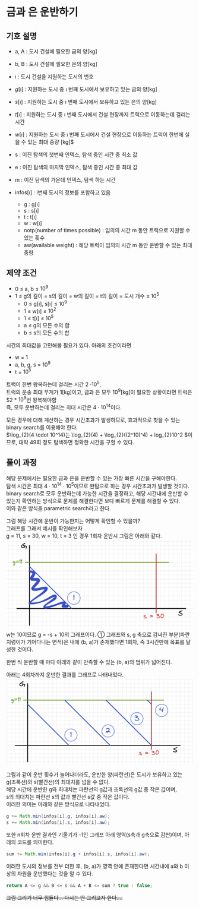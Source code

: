 # 금과 은 운반하기

## 기호 설명
* a, A : 도시 건설에 필요한 금의 양[kg]
* b, B : 도시 건설에 필요한 은의 양[kg]
* $\imath$ : 도시 건설을 지원하는 도시의 번호
* $g[\imath]$ : 지원하는 도시 중 $\imath$ 번째 도시에서 보유하고 있는 금의 양[kg]
* $s[\imath]$ : 지원하는 도시 중 $\imath$ 번째 도시에서 보유하고 있는 은의 양[kg]
* $t[\imath]$ : 지원하는 도시 중 $\imath$ 번째 도시에서 건설 현장까지 트럭으로 이동하는데 걸리는 시간
* $w[\imath]$ : 지원하는 도시 중 $\imath$ 번째 도시에서 건설 현장으로 이동하는 트럭이 한번에 실을 수 있는 최대 중량
[kg]$


* s : 이진 탐색의 첫번째 인덱스, 탐색 중인 시간 중 최소 값
* e : 이진 탐색의 마지막 인덱스, 탐색 중인 시간 중 최대 값
* m : 이진 탐색의 가운데 인덱스, 탐색 하는 시간
* infos[$\imath$] : i번째 도시의 정보를 포함하고 있음
  * g : g[$\imath$]
  * s : s[$\imath$]
  * t : t[$\imath$]
  * w : w[$\imath$]
  * notp(number of times possible) :  임의의 시간 m 동안 트럭으로 지원할 수 있는 횟수
  * aw(available weight) : 해당 트럭이 임의의 시간 m 동안 운반할 수 있는 최대 중량 

## 제약 조건
* 0 ≤ a, b ≤ $10^9$
* 1 ≤ g의 길이 = s의 길이 = w의 길이 = t의 길이 = 도시 개수 ≤ $10^5$
  * 0 ≤ g[$\imath$], s[$\imath$] ≤ $10^9$
  * 1 ≤ w[$\imath$] ≤ $10^2$
  * 1 ≤ t[$\imath$] ≤ $10^5$
  * a ≤ g의 모든 수의 합
  * b ≤ s의 모든 수의 합

시간의 최대값을 고민해볼 필요가 있다. 
아래의 조건이라면
* w = 1
* a, b, g, s = $10^9$
* t = $10^5$

트럭이 한번 왕복하는데 걸리는 시간 2 $\cdot 10^5$,    
트럭의 운송 최대 무게가 1[kg]이고, 금과 은 모두 $10^9$[kg]이 필요한 상황이라면 트럭은 $2 * $10^9$번 왕복해야함      
즉, 모두 운반하는데 걸리는 최대 시간은 $4 \cdot 10^14$이다.

모든 경우에 대해 계산하는 경우 시간초과가 발생하므로, 효과적으로 찾을 수 있는 binary search를 이용해야 한다.   
$\log_{2}(4 \cdot 10^14)는 \log_{2}(4) + \log_{2}((2^10)^4) + log_{2}10^2 $이므로, 대략 49회 정도 탐색하면 정확한 시간을 구할 수 있다.

## 풀이 과정
해당 문제에서는 필요한 금과 은을 운반할 수 있는 가장 빠른 시간을 구해야한다.   
탐색 시간은 최대 $4 \cdot 10^14 \cdot 10^5$이므로 완탐으로 하는 경우 시간초과가 발생할 것이다.    
binary search로 모두 운반하는데 가능한 시간을 결정하고, 해당 시간내에 운반할 수 있는지 확인하는 방식으로 문제를 해결한다면 보다 빠르게 문제를 해결할 수 있다.   
이와 같은 방식을 parametric search라고 한다.

그럼 해당 시간에 운반이 가능한지는 어떻게 확인할 수 있을까?   
그래프를 그래서 예시를 확인해보자   
g = 11, s = 30, w = 10, t = 3 인 경우 1회차 운반시 그림은 아래와 같다.   
![img_1.png](금과은운반하기그림0.png)
w는 10이므로 g = -s + 10의 그래프이다. 
① 그래프와 s, g 축으로 감싸진 부분(파란 지렁이가 기어다니는 면적)은 내에 (b, a)가 존재했다면 1회차, 즉 3시간만에 목표를 달성한 것이다.   

한번 씩 운반할 때 마다 아래와 같이 만족할 수 있는 (b, a)의 범위가 넓어진다.

아래는 4회차까지 운반한 결과를 그래프로 나태내었다.
![img.png](금과은운반하기그림1.png)

그림과 같이 운반 횟수가 늘어나더라도, 운반한 양(파란선)은 도시가 보유하고 있는 g(초록선)와 s(빨간선)의 최대치를 넘을 수 없다.   
해당 시간에 운반한 g와 최대치는 파란선의 g값과 초록선의 g값 중 작은 값이며,   
s의 최대치는 파란선 s의 값과 빨간선 s값 중 작은 값이다.   
이러한 의미는 아래와 같은 방식으로 나타내었다.   
```java
g += Math.min(infos[i].g, infos[i].aw);
s += Math.min(infos[i].s, infos[i].aw);
```

또한 n회차 운반 결과인 기울기가 -1인 그래프 아래 영역(s축과 g축으로 감싼)이며, 아래의 코드를 의미한다.   
```java
sum += Math.min(infos[i].g + infos[i].s, infos[i].aw);
```

이러한 도시의 정보를 전부 더한 후, (b, a)가 영역 안에 존재한다면 시간내에 a와 b 이상의 자원을 운반했다는 것을 알 수 있다.   
```java
return A <= g && B <= s && A + B <= sum ? true : false;
```

~~그림 그리기 너무 힘들다... 다시는 안 그리고자 한다....~~